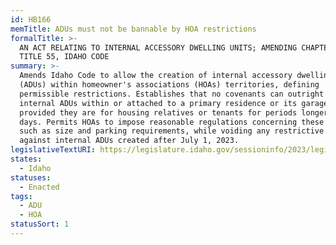```yaml
---
id: HB166
memTitle: ADUs must not be bannable by HOA restrictions
formalTitle: >-
  AN ACT RELATING TO INTERNAL ACCESSORY DWELLING UNITS; AMENDING CHAPTER 32,
  TITLE 55, IDAHO CODE
summary: >-
  Amends Idaho Code to allow the creation of internal accessory dwelling units
  (ADUs) within homeowner's associations (HOAs) territories, defining
  permissible restrictions. Establishes that no covenants can outright prohibit
  internal ADUs within or attached to a primary residence or its garage,
  provided they are for housing relatives or tenants for periods longer than 30
  days. Permits HOAs to impose reasonable regulations concerning these ADUs,
  such as size and parking requirements, while voiding any restrictive covenants
  against internal ADUs created after July 1, 2023.
legislativeTextURI: https://legislature.idaho.gov/sessioninfo/2023/legislation/h0166/
states:
  - Idaho
statuses:
  - Enacted
tags:
  - ADU
  - HOA
statusSort: 1
---
```

